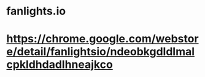 # fanlights.io

# https://chrome.google.com/webstore/detail/fanlightsio/ndeobkgdldlmalcpkldhdadlhneajkco
